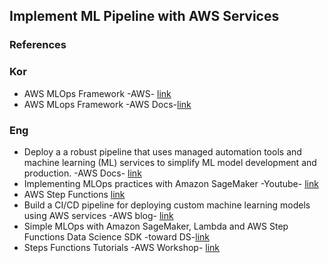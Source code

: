## Implement ML Pipeline with AWS Services
### References
### Kor
* AWS MLOps Framework -AWS- [link](https://aws.amazon.com/ko/solutions/implementations/aws-mlops-framework/)
* AWS MLops Framework -AWS Docs-[link](https://aws.amazon.com/ko/about-aws/whats-new/2021/02/aws-solutions-implementation-aws-mlops-framework-adds-model-monitoring-pipeline/)
### Eng
* Deploy a a robust pipeline that uses managed automation tools and machine learning (ML) services to simplify ML model development and production. -AWS Docs- [link](https://docs.aws.amazon.com/solutions/latest/aws-mlops-framework/welcome.html)
* Implementing MLOps practices with Amazon SageMaker -Youtube- [link](https://www.youtube.com/watch?v=8ZpE-9LnaJk)
* AWS Step Functions [link](https://aws.amazon.com/ko/blogs/machine-learning/category/application-services/aws-step-functions/)
* Build a CI/CD pipeline for deploying custom machine learning models using AWS services -AWS blog- [link](https://aws.amazon.com/ko/blogs/machine-learning/build-a-ci-cd-pipeline-for-deploying-custom-machine-learning-models-using-aws-services/)
* Simple MLOps with Amazon SageMaker, Lambda and AWS Step Functions Data Science SDK -toward DS-[link](https://towardsdatascience.com/simple-mlops-with-amazon-sagemaker-lambda-and-aws-step-functions-data-science-sdk-e8052825a56c)
* Steps Functions Tutorials -AWS Workshop- [link](https://mlops-and-integrations.workshop.aws/steps_functions.html)
